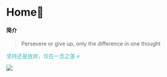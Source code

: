 # Home🏡

#### 简介

> Persevere or give up, only the difference in one thought

<font color="#3eb4b7">坚持还是放弃，仅在一念之差 ✊</font>

![](https://s1.ax1x.com/2020/05/09/YQfUMD.jpg)

<Banner />
